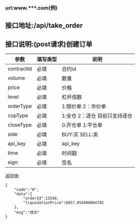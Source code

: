 ### url:www.***.com(例)## 接口地址:/api/take_order## 接口说明:(post请求)创建订单|参数|	填写类型|	说明||------------|--------|-----------------------------||contractId|	必填|	合约id||volume|	必填|	数量||price| 	必填|	价格||level|     必填|	杠杆倍数||orderType|	必填|	1:限价单 2：市价单||copType|	必填|	1:全仓 2：逐仓  目前只支持逐仓||closeType|	必填|	0:开仓单 1:平仓单||side|	必填|	BUY:买 SELL:卖||api_key|	必填|	api_key||time|	必填|	时间戳||sign|	必填|	签名|返回值:    {		"code":"0",		"data":{		    "orderId":15598,		    "liquidationPrice":6857.054400004785		},		"msg":"成功"    }